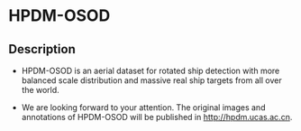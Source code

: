 # HPDM-OSOD
## Description

* HPDM-OSOD is an aerial dataset for rotated ship detection with more balanced scale distribution and massive real ship targets from all over the world.

* We are looking forward to your attention. The original images and annotations of HPDM-OSOD will be published in <http://hpdm.ucas.ac.cn>.
